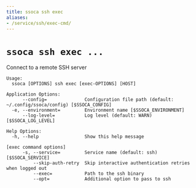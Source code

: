 ```yaml
---
title: ssoca ssh exec
aliases:
- /service/ssh/exec-cmd/
---
```


# `ssoca ssh exec ...`

Connect to a remote SSH server

    Usage:
      ssoca [OPTIONS] ssh exec [exec-OPTIONS] [HOST]

    Application Options:
          --config=              Configuration file path (default: ~/.config/ssoca/config) [$SSOCA_CONFIG]
      -e, --environment=         Environment name [$SSOCA_ENVIRONMENT]
          --log-level=           Log level (default: WARN) [$SSOCA_LOG_LEVEL]

    Help Options:
      -h, --help                 Show this help message

    [exec command options]
          -s, --service=         Service name (default: ssh) [$SSOCA_SERVICE]
              --skip-auth-retry  Skip interactive authentication retries when logged out
              --exec=            Path to the ssh binary
              --opt=             Additional option to pass to ssh
